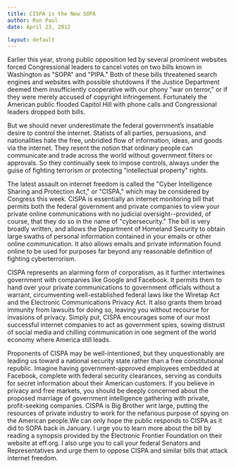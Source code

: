 ```yaml
---
title: CISPA is the New SOPA
author: Ron Paul
date: April 23, 2012

layout: default
---
```


Earlier this year, strong public opposition led by several prominent
websites forced Congressional leaders to cancel votes on two bills known
in Washington as "SOPA" and "PIPA."  Both of these bills threatened
search engines and websites with possible shutdowns if the Justice
Department deemed them insufficiently cooperative with our phony "war on
terror," or if they were merely accused of copyright infringement. 
Fortunately the American public flooded Capitol Hill with phone calls
and Congressional leaders dropped both bills.

But we should never underestimate the federal government’s insatiable
desire to control the internet.  Statists of all parties, persuasions,
and nationalities hate the free, unbridled flow of information, ideas,
and goods via the internet.  They resent the notion that ordinary people
can communicate and trade across the world without government filters or
approvals.  So they continually seek to impose controls, always under
the guise of fighting terrorism or protecting "intellectual property"
rights.

The latest assault on internet freedom is called the "Cyber Intelligence
Sharing and Protection Act," or "CISPA," which may be considered by
Congress this week.  CISPA is essentially an internet monitoring bill
that permits both the federal government and private companies to view
your private online communications with no judicial oversight--provided,
of course, that they do so in the name of "cybersecurity."  The bill is
very broadly written, and allows the Department of Homeland Security to
obtain large swaths of personal information contained in your emails or
other online communication.  It also allows emails and private
information found online to be used for purposes far beyond any
reasonable definition of fighting cyberterrorism.

CISPA represents an alarming form of corporatism, as it further
intertwines government with companies like Google and Facebook.  It
permits them to hand over your private communications to government
officials without a warrant, circumventing well-established federal laws
like the Wiretap Act and the Electronic Communications Privacy Act.  It
also grants them broad immunity from lawsuits for doing so, leaving you
without recourse for invasions of privacy.  Simply put, CISPA encourages
some of our most successful internet companies to act as government
spies, sowing distrust of social media and chilling communication in one
segment of the world economy where America still leads.

Proponents of CISPA may be well-intentioned, but they unquestionably are
leading us toward a national security state rather than a free
constitutional republic.  Imagine having government-approved employees
embedded at Facebook, complete with federal security clearances, serving
as conduits for secret information about their American customers.  If
you believe in privacy and free markets, you should be deeply concerned
about the proposed marriage of government intelligence gathering with
private, profit-seeking companies.  CISPA is Big Brother writ large,
putting the resources of private industry to work for the nefarious
purpose of spying on the American people.We can only hope the public
responds to CISPA as it did to SOPA back in January.  I urge you to
learn more about the bill by reading a synopsis provided by the
Electronic Frontier Foundation on their website at eff.org.  I also urge
you to call your federal Senators and Representatives and urge them to
oppose CISPA and similar bills that attack internet freedom.

